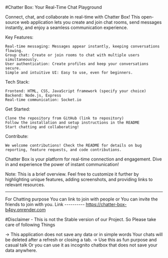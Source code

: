 #Chatter Box: Your Real-Time Chat Playground

Connect, chat, and collaborate in real-time with Chatter Box! This open-source web application lets you create and join chat rooms, send messages instantly, and enjoy a seamless communication experience.

Key Features:

    Real-time messaging: Messages appear instantly, keeping conversations flowing.
    Group chat: Create or join rooms to chat with multiple users simultaneously.
    User authentication: Create profiles and keep your conversations secure.
    Simple and intuitive UI: Easy to use, even for beginners.

Tech Stack:

    Frontend: HTML, CSS, JavaScript framework (specify your choice)
    Backend: Node.js, Express
    Real-time communication: Socket.io

Get Started:

    Clone the repository from GitHub (link to repository)
    Follow the installation and setup instructions in the README
    Start chatting and collaborating!

Contribute:

    We welcome contributions! Check the README for details on bug reporting, feature requests, and code contributions.

Chatter Box is your platform for real-time connection and engagement. Dive in and experience the power of instant communication!

Note: This is a brief overview. Feel free to customize it further by highlighting unique features, adding screenshots, and providing links to relevant resources.


------------------------------------------------------------------------------------------------------------------------------------------------------------------------------------------------------------------------
For Chatting purpose You can link to join with people or You can invite the friends to join with you.
Link ---------- https://chatter-box-b4py.onrender.com

#Disclaimer - This is not the Stable version of our Project. So Please take care of following Things

-> This application does not save any data or in simple words Your chats will be deleted after a refresh or closing a tab.
-> Use this as fun purpose and casual talk Or you can use it as incognito chatbox that does not save your data anywhere.
